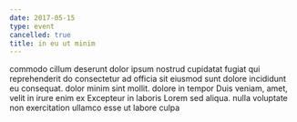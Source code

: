 ```yaml
---
date: 2017-05-15
type: event
cancelled: true
title: in eu ut minim
---
```

commodo cillum deserunt dolor ipsum nostrud cupidatat fugiat qui reprehenderit do consectetur ad officia sit eiusmod sunt dolore incididunt eu consequat. dolor minim sint mollit. dolore in tempor Duis veniam, amet, velit in irure enim ex Excepteur in laboris Lorem sed aliqua. nulla voluptate non exercitation ullamco esse ut labore culpa